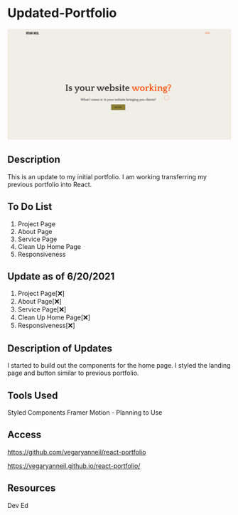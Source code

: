 # Updated-Portfolio

![Landing Page](src/images/landingPageUpdate.png)
## Description

This is an update to my initial portfolio. I am working transferring my previous portfolio into React.

<!-- ![Nav Page](portfolio/src/images/burgerMenuUpdate.png) -->

## To Do List
1. Project Page
2. About Page
3. Service Page
4. Clean Up Home Page
5. Responsiveness

## Update as of 6/20/2021
1. Project Page[❌]
2. About Page[❌]
3. Service Page[❌]
4. Clean Up Home Page[❌]
5. Responsiveness[❌]

## Description of Updates

I started to build out the components for the home page. I styled the landing page and button similar to previous portfolio.

## Tools Used
Styled Components
Framer Motion - Planning to Use

## Access

https://github.com/vegaryanneil/react-portfolio

https://vegaryanneil.github.io/react-portfolio/

## Resources

Dev Ed